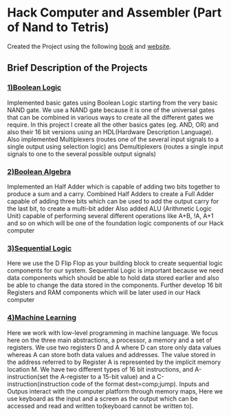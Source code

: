 # Hack Computer and Assembler (Part of Nand to Tetris)
Created the Project using the following [book](https://www.amazon.in/Elements-Computing-Systems-Building-Principles/dp/0262640686) and [website](https://www.nand2tetris.org/).

## Brief Description of the Projects
### [1)Boolean Logic](/(P1)%20Boolean%20Logic)
Implemented basic gates using Boolean Logic starting from the very basic NAND gate. We use a NAND gate because it is one of the universal gates that can be combined in various ways to create all the different gates we require. In this project I create all the other basics gates (eg. AND, OR) and also their 16 bit versions using an HDL(Hardware Description Language).
Also implemented Multiplexers (routes one of the several input signals to a single output using selection logic) ans Demultiplexers (routes a single input signals to one to the several possible output signals)

### [2)Boolean Algebra](/(P2)%20Boolean%20Arithmetic/)
Implemented an Half Adder which is capable of adding two bits together to produce a sum and a carry.
Combined Half Adders to create a Full Adder capable of adding three bits which can be used to add the output carry for the last bit, to create a multi-bit adder
Also added ALU (Arithmetic Logic Unit) capable of performing several different operations like A+B, !A, A+1 and so on which will be one of the foundation logic components of our Hack computer

### [3)Sequential Logic](/(P3)%20Sequential%20Logic)
Here we use the D Flip Flop as your building block to create sequential logic components for our system. Sequential Logic is important because we need data components which should be able to hold data stored earlier and also be able to change the data stored in the components. Further develop 16 bit Registers and RAM components which will be later used in our Hack computer 

### [4)Machine Learning](/(P4)%20Machine%20Language)
Here we work with low-level programming in machine language. We focus here on the three main abstractions, a processor, a memory and a set of registers. We use two registers D and A where D can store only data values whereas A can store both data values and addresses. The value stored in the address referred to by Register A is represented by the implicit memory location M.
We have two different types of 16 bit instructions, and A-instruction(set the A-register to a 15-bit value) and a C-instruction(instruction code of the format dest=comp;jump).
Inputs and Outpus interact with the computer platform through memory maps, Here we use keyboard as the input and a screen as the output which can be accessed and read and written to(keyboard cannot be written to).

